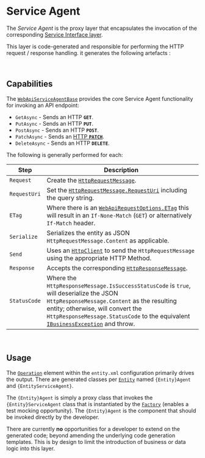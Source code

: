 # Service Agent

The *Service Agent* is the proxy layer that encapsulates the invocation of the corresponding [Service Interface layer](./Layer-ServiceInterface.md). 

This layer is code-generated and responsible for performing the HTTP request / response handling. it generates the following artefacts :

<br>

## Capabilities

The [`WebApiServiceAgentBase`](../src/Beef.Core/WebApi/WebApiServiceAgentBase.cs) provides the core Service Agent functionality for invoking an API endpoint:

- `GetAsync` - Sends an HTTP **`GET`**.
- `PutAsync` - Sends an HTTP **`PUT`**.
- `PostAsync` - Sends an HTTP **`POST`**.
- `PatchAsync` - Sends an [HTTP **`PATCH`**](./Http-Patch.md).
- `DeleteAsync` - Sends an HTTP **`DELETE`**.

The following is generally performed for each:

Step | Description
-|-
`Request` | Create the [`HttpRequestMessage`](https://docs.microsoft.com/en-us/dotnet/api/system.net.http.httprequestmessage).
`RequestUri` | Set the [`HttpRequestMessage.RequestUri`](https://docs.microsoft.com/en-us/dotnet/api/system.net.http.httprequestmessage.requesturi) including the query string.
`ETag` | Where there is an [`WebApiRequestOptions.ETag`](../src/Beef.Core/WebApi/WebApiRequestOptions.cs) this will result in an `If-None-Match` (`GET`) or alternatively `If-Match` header.
`Serialize` | Serializes the entity as JSON `HttpRequestMessage.Content` as applicable.
`Send` | Uses an [`HttpClient`](https://docs.microsoft.com/en-us/dotnet/api/system.net.http.httpclient) to send the `HttpRequestMessage` using the appropriate HTTP Method.
`Response` | Accepts the corresponding [`HttpResponseMessage`](https://docs.microsoft.com/en-us/dotnet/api/system.net.http.httpresponsemessage).
`StatusCode` | Where the `HttpResponseMessage.IsSuccessStatusCode` is `true`, will deserialize the JSON `HttpResponseMessage.Content` as the resulting entity; otherwise, will convert the `HttpResponseMessage.StatusCode` to the equivalent [`IBusinessException`](../src/Beef.Core/IBusinessException.cs) and throw.

<br/>

## Usage

The [`Operation`](./Entity-Operation-element.md) element within the `entity.xml` configuration primarily drives the output. There are generated classes per [`Entity`](./Entity-Entity-element.md) named `{Entity}Agent` and `{EntityServiceAgent}`.

The `{Entity}Agent` is simply a proxy class that invokes the `{Entity}ServiceAgent` class that is instantiated by the [`Factory`](../src/Beef.Core/Factory.cs) (enables a test mocking opportunity). The `{Entity}Agent` is the component that should be invoked directly by the developer.

There are currently **no** opportunities for a developer to extend on the generated code; beyond amending the underlying code generation templates. This is by design to limit the introduction of business or data logic into this layer.